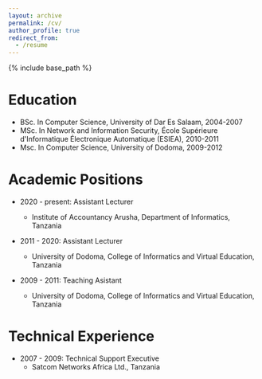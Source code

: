 ```yaml
---
layout: archive
permalink: /cv/
author_profile: true
redirect_from:
  - /resume
---
```


{% include base_path %}

Education
======
* BSc. In Computer Science, University of Dar Es Salaam, 2004-2007
* MSc. In Network and Information Security, École Supérieure d'Informatique Électronique Automatique (ESIEA), 2010-2011
* Msc. In Computer Science, University of Dodoma, 2009-2012

Academic Positions 
======
* 2020 - present: Assistant Lecturer
  * Institute of Accountancy Arusha, Department of Informatics, Tanzania

* 2011 - 2020: Assistant Lecturer
  * University of Dodoma, College of Informatics and Virtual Education, Tanzania

* 2009 - 2011: Teaching Asistant
  * University of Dodoma, College of Informatics and Virtual Education, Tanzania

Technical Experience
=====
* 2007 - 2009: Technical Support Executive
  * Satcom Networks Africa Ltd., Tanzania



